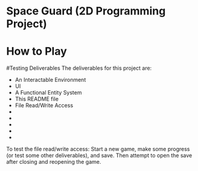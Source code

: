 # Space Guard (2D Programming Project)


# How to Play


#Testing Deliverables
The deliverables for this project are:
- An Interactable Environment
- UI
- A Functional Entity System
- This README file
- File Read/Write Access
-
-
-
-
-

To test the file read/write access: Start a new game, make some progress (or test some other deliverables), and save. Then attempt to open the save after closing and reopening the game.
